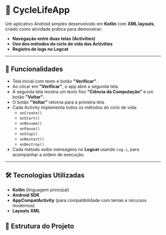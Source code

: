 # 📱 CycleLifeApp

Um aplicativo Android simples desenvolvido em **Kotlin** com **XML layouts**, criado como atividade prática para demonstrar:

- **Navegação entre duas telas (Activities)**  
- **Uso dos métodos do ciclo de vida das Activities**  
- **Registro de logs no Logcat**  

---

## 🚀 Funcionalidades

- Tela inicial com texto e botão **"Verificar"**.  
- Ao clicar em **"Verificar"**, o app abre a segunda tela.  
- A segunda tela mostra um texto fixo **"Ciência da Computação"** e um botão **"Voltar"**.  
- O botão **"Voltar"** retorna para a primeira tela.  
- Cada Activity implementa todos os métodos do ciclo de vida:  
  - `onCreate()`  
  - `onStart()`  
  - `onResume()`  
  - `onPause()`  
  - `onStop()`  
  - `onRestart()`  
  - `onDestroy()`  
- Cada método exibe mensagens no **Logcat** usando `Log.i`, para acompanhar a ordem de execução.

---

## 🛠️ Tecnologias Utilizadas

- **Kotlin** (linguagem principal)  
- **Android SDK**  
- **AppCompatActivity** (para compatibilidade com temas e recursos modernos)  
- **Layouts XML**  


## 📂 Estrutura do Projeto

